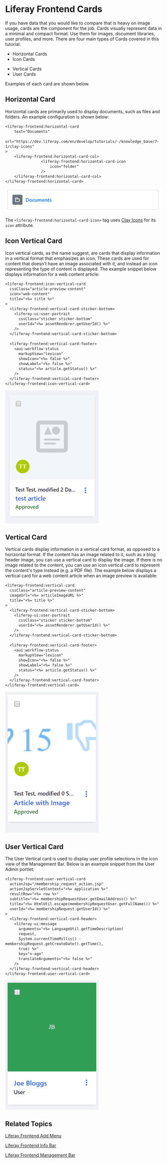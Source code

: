 # Liferay Frontend Cards [](id=liferay-frontend-cards)

If you have data that you would like to compare that is heavy on image usage, 
cards are the component for the job. Cards visually represent data in a minimal 
and compact format. Use them for images, document libraries, user profiles, and 
more. There are four main types of Cards covered in this tutorial:

- Horizontal Cards
- Icon Cards
<!--- Image Cards- Are clay:image-cards used instead of this. Should this be removed? -->
- Vertical Cards
- User Cards

Examples of each card are shown below.

## Horizontal Card [](id=horizontal-card)

Horizontal cards are primarily used to display documents, such as files and 
folders. An example configuration is shown below:

    <liferay-frontend:horizontal-card
    	text="Documents"
      url="https://dev.liferay.com/en/develop/tutorials/-/knowledge_base/7-1/clay-icons"
    >
    	<liferay-frontend:horizontal-card-col>
    				<liferay-frontend:horizontal-card-icon
    					icon="folder"
    				/>
    	</liferay-frontend:horizontal-card-col>
    </liferay-frontend:horizontal-card>

![Figure 1: horizontal cards are perfect to display files and documents](../../../images/liferay-frontend-taglib-cards-horizontal.png)

The `<liferay-frontend:horizontal-card-icon>` tag uses 
[Clay Icons](/develop/tutorials/-/knowledge_base/7-1/clay-icons) for its `icon` 
attribute. 

## Icon Vertical Card [](id=icon-vertical-card)

Icon vertical cards, as the name suggest, are cards that display information in 
a vertical format that emphasizes an icon. These cards are used for content that 
doesn't have an image associated with it, and instead an icon representing the 
type of content is displayed. The example snippet below displays information for 
a web content article:

    <liferay-frontend:icon-vertical-card
      cssClass="article-preview-content"
      icon="web-content"
      title="<%= title %>"
    >
      <liferay-frontend:vertical-card-sticker-bottom>
        <liferay-ui:user-portrait
          cssClass="sticker sticker-bottom"
          userId="<%= assetRenderer.getUserId() %>"
        />
      </liferay-frontend:vertical-card-sticker-bottom>

      <liferay-frontend:vertical-card-footer>
        <aui:workflow-status 
          markupView="lexicon" 
          showIcon="<%= false %>" 
          showLabel="<%= false %>" 
          status="<%= article.getStatus() %>" 
        />
      </liferay-frontend:vertical-card-footer>
    </liferay-frontend:icon-vertical-card>

![Figure 2: vertical icon cards are perfect to display an entity selection, such as a web content article.](../../../images/liferay-frontend-taglib-cards-icon-vertical.png)

## Vertical Card [](id=vertical-card)

Vertical cards display information in a vertical card format, as opposed to a 
horizontal format. If the content has an image related to it, such as a blog 
header image, you can use a vertical card to display the image. If there is no 
image related to the content, you can use an icon vertical card to represent the 
content's type instead (e.g. a PDF file). The example below displays a vertical 
card for a web content article when an image preview is available:

    <liferay-frontend:vertical-card
      cssClass="article-preview-content"
      imageUrl="<%= articleImageURL %>"
      title="<%= title %>"
    >
      <liferay-frontend:vertical-card-sticker-bottom>
        <liferay-ui:user-portrait
          cssClass="sticker sticker-bottom"
          userId="<%= assetRenderer.getUserId() %>"
        />
      </liferay-frontend:vertical-card-sticker-bottom>

      <liferay-frontend:vertical-card-footer>
        <aui:workflow-status 
          markupView="lexicon" 
          showIcon="<%= false %>" 
          showLabel="<%= false %>" 
          status="<%= article.getStatus() %>" 
        />
      </liferay-frontend:vertical-card-footer>
    </liferay-frontend:vertical-card>

![Figure 3: vertical cards are perfect to display files and documents](../../../images/liferay-frontend-taglib-cards-vertical.png)

## User Vertical Card [](id=user-vertical-card)

The User Vertical card is used to display user profile selections in the icon 
view of the Management Bar. Below is an example snippet from the User Admin 
portlet:

    <liferay-frontend:user-vertical-card
      actionJsp="/membership_request_action.jsp"
      actionJspServletContext="<%= application %>"
      resultRow="<%= row %>"
      subtitle="<%= membershipRequestUser.getEmailAddress() %>"
      title="<%= HtmlUtil.escape(membershipRequestUser.getFullName()) %>"
      userId="<%= membershipRequest.getUserId() %>"
    >
      <liferay-frontend:vertical-card-header>
        <liferay-ui:message 
          arguments="<%= LanguageUtil.getTimeDescription(
          request, 
          System.currentTimeMillis() - membershipRequest.getCreateDate().getTime(), 
          true) %>" 
          key="x-ago" 
          translateArguments="<%= false %>" 
        />
      </liferay-frontend:vertical-card-header>
    </liferay-frontend:user-vertical-card>

![Figure 4: user vertical cards are perfect to display files and documents](../../../images/liferay-frontend-taglib-cards-user-vertical.png)

## Related Topics [](id=related-topics)

[Liferay Frontend Add Menu](/develop/tutorials/-/knowledge_base/7-1/liferay-frontend-add-menu)

[Liferay Frontend Info Bar](/develop/tutorials/-/knowledge_base/7-1/liferay-frontend-info-bar)

[Liferay Frontend Management Bar](/develop/tutorials/-/knowledge_base/7-1/liferay-frontend-management-bar)
